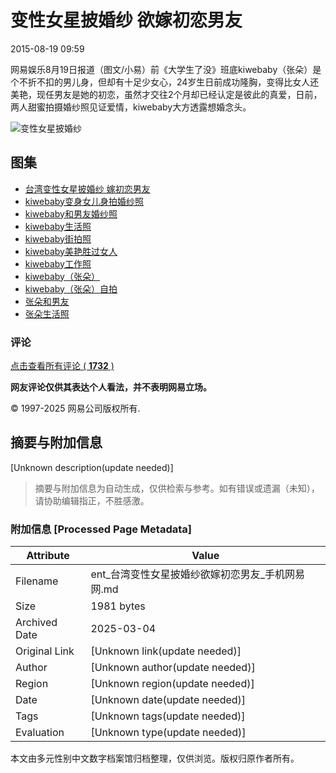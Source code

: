 # 变性女星披婚纱 欲嫁初恋男友

2015-08-19 09:59

网易娱乐8月19日报道（图文/小易）前《大学生了没》班底kiwebaby（张朵）是个不折不扣的男儿身，但却有十足少女心，24岁生日前成功隆胸，变得比女人还美艳，现任男友是她的初恋，虽然才交往2个月却已经认定是彼此的真爱，日前，两人甜蜜拍摄婚纱照见证爱情，kiwebaby大方透露想婚念头。

![变性女星披婚纱](http://img3.cache.netease.com/photo/0003/2015-08-19/B1CCC0O200AJ0003.jpg)

## 图集
- [台湾变性女星披婚纱 嫁初恋男友](http://img3.cache.netease.com/photo/0003/2015-08-19/B1CCC0O200AJ0003.jpg)
- [kiwebaby变身女儿身拍婚纱照](http://img4.cache.netease.com/photo/0003/2015-08-19/B1CCC0S000AJ0003.jpg)
- [kiwebaby和男友婚纱照](http://img4.cache.netease.com/photo/0003/2015-08-19/B1CCC16U00AJ0003.jpg)
- [kiwebaby生活照](http://img4.cache.netease.com/photo/0003/2015-08-19/B1CCC1EJ00AJ0003.jpg)
- [kiwebaby街拍照](http://img3.cache.netease.com/photo/0003/2015-08-19/B1CCC1OM00AJ0003.jpg)
- [kiwebaby美艳胜过女人](http://img3.cache.netease.com/photo/0003/2015-08-19/B1CCC2OI00AJ0003.jpg)
- [kiwebaby工作照](http://img3.cache.netease.com/photo/0003/2015-08-19/B1CCC3M900AJ0003.jpg)
- [kiwebaby（张朵）](http://img4.cache.netease.com/photo/0003/2015-08-19/B1CEE0BQ00AJ0003.jpg)
- [kiwebaby（张朵）自拍](http://img3.cache.netease.com/photo/0003/2015-08-19/B1CEJ00P00AJ0003.png)
- [张朵和男友](http://img3.cache.netease.com/photo/0003/2015-08-19/B1CEJ06J00AJ0003.jpg)
- [张朵生活照](http://img3.cache.netease.com/photo/0003/2015-08-19/B1CEJ0FB00AJ0003.jpg)

### 评论
[点击查看所有评论 ( **1732** )](https://comment.tie.163.com/PHOTHB1M000300AJ.html)

**网友评论仅供其表达个人看法，并不表明网易立场。**

© 1997-2025 网易公司版权所有.
<!-- tcd_original_link http://ent.163.com/photoview/00AJ0003/568374.html -->


## 摘要与附加信息

<!-- tcd_abstract -->
[Unknown description(update needed)]
<!-- tcd_abstract_end -->

> 摘要与附加信息为自动生成，仅供检索与参考。如有错误或遗漏（未知），请协助编辑指正，不胜感激。

### 附加信息 [Processed Page Metadata]

| Attribute       | Value                                  |
|-----------------|----------------------------------------|
| Filename        | ent_台湾变性女星披婚纱欲嫁初恋男友_手机网易网.md                             |
| Size            | 1981 bytes                           |
| Archived Date   | 2025-03-04                             |
| Original Link   | [Unknown link(update needed)]                       |
| Author          | [Unknown author(update needed)]                               |
| Region          | [Unknown region(update needed)]                               |
| Date            | [Unknown date(update needed)]                                 |
| Tags            | [Unknown tags(update needed)]                                 |
| Evaluation            | [Unknown type(update needed)]                                 |
<!-- tcd_table_end -->

本文由多元性别中文数字档案馆归档整理，仅供浏览。版权归原作者所有。
